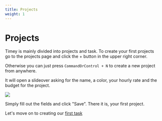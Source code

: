 ```yaml
---
title: Projects
weight: 1
---
```


# Projects

Timey is mainly divided into projects and task. To create your first projects go to the projects page and click the +
button in the upper right corner.

Otherwise you can just press `CommandOrControl + N` to create a new project from anywhere.

It will open a slideover asking for the name, a color, your hourly rate and the budget for the project.

![](/assets/docs/timey/v1/getting-started/create_project.png)

Simply fill out the fields and click "Save". There it is, your first project.

Let's move on to creating our [first task](/docs/timey/v1/getting-started/tasks)